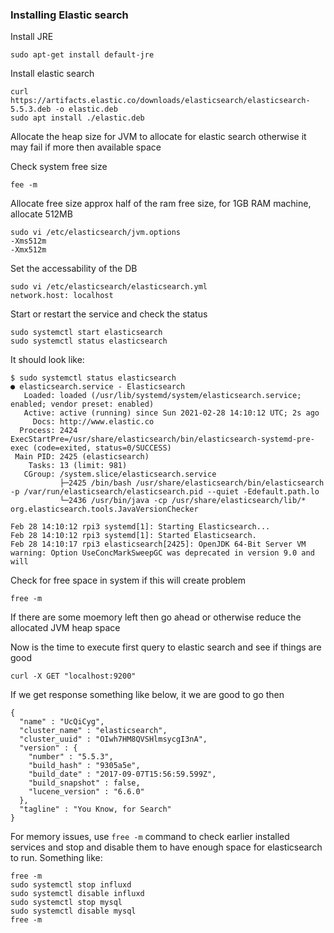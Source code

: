 ### Installing Elastic search
Install JRE
```
sudo apt-get install default-jre
```
Install elastic search
```
curl https://artifacts.elastic.co/downloads/elasticsearch/elasticsearch-5.5.3.deb -o elastic.deb
sudo apt install ./elastic.deb
```
Allocate the heap size for JVM to allocate for elastic search otherwise it may fail if more then available space   

Check system free size
```
fee -m
```
Allocate free size approx half of the ram free size, for 1GB RAM machine, allocate 512MB
```
sudo vi /etc/elasticsearch/jvm.options
-Xms512m
-Xmx512m
```
Set the accessability of the DB
```
sudo vi /etc/elasticsearch/elasticsearch.yml
network.host: localhost
```
Start or restart the service and check the status
```
sudo systemctl start elasticsearch
sudo systemctl status elasticsearch
```
It should look like:
```
$ sudo systemctl status elasticsearch
● elasticsearch.service - Elasticsearch
   Loaded: loaded (/usr/lib/systemd/system/elasticsearch.service; enabled; vendor preset: enabled)
   Active: active (running) since Sun 2021-02-28 14:10:12 UTC; 2s ago
     Docs: http://www.elastic.co
  Process: 2424 ExecStartPre=/usr/share/elasticsearch/bin/elasticsearch-systemd-pre-exec (code=exited, status=0/SUCCESS)
 Main PID: 2425 (elasticsearch)
    Tasks: 13 (limit: 981)
   CGroup: /system.slice/elasticsearch.service
           ├─2425 /bin/bash /usr/share/elasticsearch/bin/elasticsearch -p /var/run/elasticsearch/elasticsearch.pid --quiet -Edefault.path.lo
           └─2436 /usr/bin/java -cp /usr/share/elasticsearch/lib/* org.elasticsearch.tools.JavaVersionChecker

Feb 28 14:10:12 rpi3 systemd[1]: Starting Elasticsearch...
Feb 28 14:10:12 rpi3 systemd[1]: Started Elasticsearch.
Feb 28 14:10:17 rpi3 elasticsearch[2425]: OpenJDK 64-Bit Server VM warning: Option UseConcMarkSweepGC was deprecated in version 9.0 and will
```

Check for free space in system if this will create problem
```
free -m
```
If there are some moemory left then go ahead or otherwise reduce the allocated JVM heap space

Now is the time to execute first query to elastic search and see if things are good
```
curl -X GET "localhost:9200"
```
If we get response something like below, it we are good to go then
```
{
  "name" : "UcQiCyg",
  "cluster_name" : "elasticsearch",
  "cluster_uuid" : "OIwh7HM8QVSHlmsycgI3nA",
  "version" : {
    "number" : "5.5.3",
    "build_hash" : "9305a5e",
    "build_date" : "2017-09-07T15:56:59.599Z",
    "build_snapshot" : false,
    "lucene_version" : "6.6.0"
  },
  "tagline" : "You Know, for Search"
}
```

For memory issues, use `free -m` command to check earlier installed services and stop and disable them to have enough space for elasticsearch to run. Something like:

```
free -m
sudo systemctl stop influxd
sudo systemctl disable influxd
sudo systemctl stop mysql
sudo systemctl disable mysql
free -m
```
